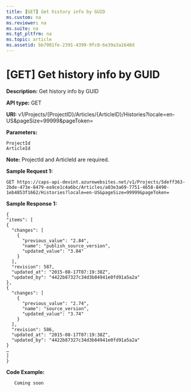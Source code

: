 ```yaml
---
title: [GET] Get history info by GUID
ms.custom: na
ms.reviewer: na
ms.suite: na
ms.tgt_pltfrm: na
ms.topic: article
ms.assetid: bb7001fe-2391-4399-9fc0-6e39a3a1640d
---
```

# [GET] Get history info by GUID
**Description:** Get history info by GUID

**API type:** GET

**URI:** v1/Projects/{ProjectID}/Articles/{ArticleID}/Histories?locale=en-US&pageSize=99999&pageToken= 


**Parameters:**  

	ProjectId  
	ArticleId

	
**Note:**  ProjectId and ArticleId are required.
  
**Sample Request 1:** 

	GET https://caps-api-devint.azurewebsites.net/v1/Projects/5deff363-2bde-473e-8479-ea9ce1c4a6bc/Articles/a03e3a69-7751-4658-8490-1eb4853f1662/Histories?locale=en-US&pageSize=99999&pageToken= 
 

**Sample Response 1:** 

    {
    "items": [
    {
      "changes": [
        {
          "previous_value": "2.84",
          "name": "publish_source_version",
          "updated_value": "3.84"
        }
      ],
      "revision": 587,
      "updated_at": "2015-08-17T07:19:38Z",
      "updated_by": "4422b87327c34d3b84941e0fd91a5a2a"
    },
    {
      "changes": [
        {
          "previous_value": "2.74",
          "name": "source_version",
          "updated_value": "3.74"
        }
      ],
      "revision": 586,
      "updated_at": "2015-08-17T07:19:38Z",
      "updated_by": "4422b87327c34d3b84941e0fd91a5a2a"
    }
    …
    ]
    }



**Code Example:** 
```
   Coming soon 
```